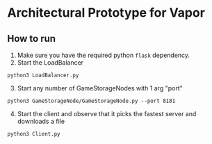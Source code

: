# Architectural Prototype for Vapor


## How to run
1. Make sure you have the required python `flask` dependency. 
2. Start the LoadBalancer
```console
python3 LoadBalancer.py
```
3. Start any number of GameStorageNodes with 1 arg "port"
```console
python3 GameStorageNode/GameStorageNode.py --port 8181
```
4. Start the client and observe that it picks the fastest server and downloads a file
```console
python3 Client.py
```